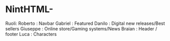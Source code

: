 # NintHTML-

Ruoli: 
Roberto : Navbar 
Gabriel : Featured
Danilo : Digital new releases/Best sellers
Giuseppe : Online store/Gaming systems/News
Braian : Header / footer
Luca : Characters
